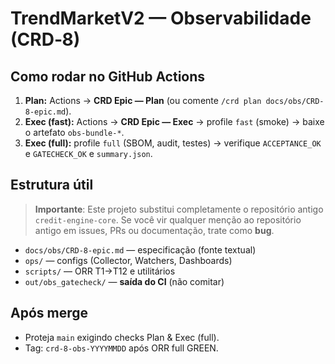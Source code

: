 # TrendMarketV2 — Observabilidade (CRD‑8)

## Como rodar no GitHub Actions
1. **Plan:** Actions → **CRD Epic — Plan** (ou comente `/crd plan docs/obs/CRD-8-epic.md`).
2. **Exec (fast):** Actions → **CRD Epic — Exec** → profile `fast` (smoke) → baixe o artefato `obs-bundle-*`.
3. **Exec (full):** profile `full` (SBOM, audit, testes) → verifique `ACCEPTANCE_OK` e `GATECHECK_OK` e `summary.json`.

## Estrutura útil
> **Importante**: Este projeto substitui completamente o repositório antigo `credit-engine-core`.
> Se você vir qualquer menção ao repositório antigo em issues, PRs ou documentação, trate como **bug**.
- `docs/obs/CRD-8-epic.md` — especificação (fonte textual)
- `ops/` — configs (Collector, Watchers, Dashboards)
- `scripts/` — ORR T1→T12 e utilitários
- `out/obs_gatecheck/` — **saída do CI** (não comitar)

## Após merge
- Proteja `main` exigindo checks Plan & Exec (full).
- Tag: `crd-8-obs-YYYYMMDD` após ORR full GREEN.

